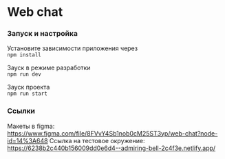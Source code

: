 # Web chat

### Запуск и настройка

Установите зависимости приложения через \
`npm install`

Зауск в режиме разработки \
`npm run dev`

Зауск проекта \
`npm run start`

### Ссылки

Макеты в figma: https://www.figma.com/file/8FVvY4Sb1nob0cM25ST3yp/web-chat?node-id=14%3A648 Ссылка на тестовое окружение: https://6238b2c440b156009dd0e6d4--admiring-bell-2c4f3e.netlify.app/

